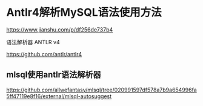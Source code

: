 
# Antlr4解析MySQL语法使用方法

https://www.jianshu.com/p/df256de737b4


语法解析器 ANTLR v4

https://github.com/antlr/antlr4


## mlsql使用antlr语法解析器

https://github.com/allwefantasy/mlsql/tree/020991597df578a7b9a654996fa5ff47119e8f16/external/mlsql-autosuggest